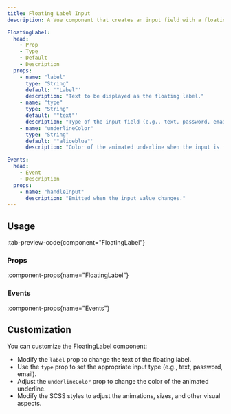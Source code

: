 ```yaml
---
title: Floating Label Input
description: A Vue component that creates an input field with a floating label and animated underline.

FloatingLabel:
  head:
    - Prop
    - Type
    - Default
    - Description
  props:
    - name: "label"
      type: "String"
      default: '"Label"'
      description: "Text to be displayed as the floating label."
    - name: "type"
      type: "String"
      default: '"text"'
      description: "Type of the input field (e.g., text, password, email)."
    - name: "underlineColor"
      type: "String"
      default: '"aliceblue"'
      description: "Color of the animated underline when the input is focused."

Events:
  head:
    - Event
    - Description
  props:
    - name: "handleInput"
      description: "Emitted when the input value changes."
---
```


## Usage

:tab-preview-code{component="FloatingLabel"}

### Props

:component-props{name="FloatingLabel"}

### Events

:component-props{name="Events"}

## Customization

You can customize the FloatingLabel component:

- Modify the `label` prop to change the text of the floating label.
- Use the `type` prop to set the appropriate input type (e.g., text, password, email).
- Adjust the `underlineColor` prop to change the color of the animated underline.
- Modify the SCSS styles to adjust the animations, sizes, and other visual aspects.
